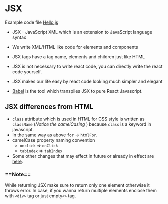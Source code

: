 # JSX

Example code file [Hello.js](../src/components/Hello.js)

- JSX - JavaScript XML which is an extension to JavaScript language syntax

- We write XML/HTML like code for elements and components
- JSX tags have a tag name, elements and children just like HTML
- JSX is not necessary to write react code, you can directly write the react code yourself.
- JSX makes our life easy by react code looking much simpler and elegant
- [Babel](https://babeljs.io/repl#?browsers=defaults%2C%20not%20ie%2011%2C%20not%20ie_mob%2011&build=&builtIns=false&corejs=3.21&spec=false&loose=false&code_lz=GYVwdgxgLglg9mABAQQA6oBQEpEG8BQiiATgKZQjFIA8AFgIwB8AEqQDZtyIDqcxbAE2oB6BowDc-AL5A&debug=false&forceAllTransforms=false&shippedProposals=false&circleciRepo=&evaluate=true&fileSize=true&timeTravel=true&sourceType=script&lineWrap=false&presets=env%2Creact&prettier=true&targets=&version=7.20.11&externalPlugins=&assumptions=%7B%7D) is the tool which transpiles JSX to pure React Javascript.

## JSX differences from HTML

- `class` attribute which is used in HTML for CSS style is written as `className` (_Notice the camelCasing_ ) because `class` is a keyword in javascript.
- In the same way as above `for` -> `htmlFor`.
- camelCase property naming convention
  - `onclick` => `onClick`
  - `tabindex` => `tabIndex`
- Some other changes that may effect in future or already in effect are [here](https://github.com/facebook/react/issues/13525).

### ==Note==

While returning JSX make sure to return only one element otherwise it throws error.
In case, if you wanna return multiple elements enclose them with `<div>` tag or just empty`<>` tag.
